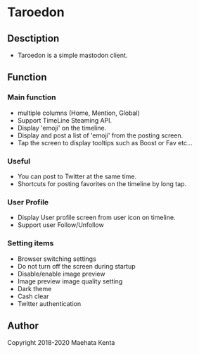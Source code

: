 # Taroedon

## Desctiption
* Taroedon is a simple mastodon client.

## Function

### Main function
* multiple columns (Home, Mention, Global)
* Support TimeLine Steaming API.
* Display 'emoji' on the timeline.
* Display and post a list of 'emoji' from the posting screen.
* Tap the screen to display tooltips such as Boost or Fav etc...

### Useful 
* You can post to Twitter at the same time.
* Shortcuts for posting favorites on the timeline by long tap.

### User Profile
* Display User profile screen from user icon on timeline.
* Support user Follow/Unfollow

### Setting items
* Browser switching settings
* Do not turn off the screen during startup
* Disable/enable image preview
* Image preview image quality setting
* Dark theme
* Cash clear
* Twitter authentication

## Author

Copyright 2018-2020 Maehata Kenta

